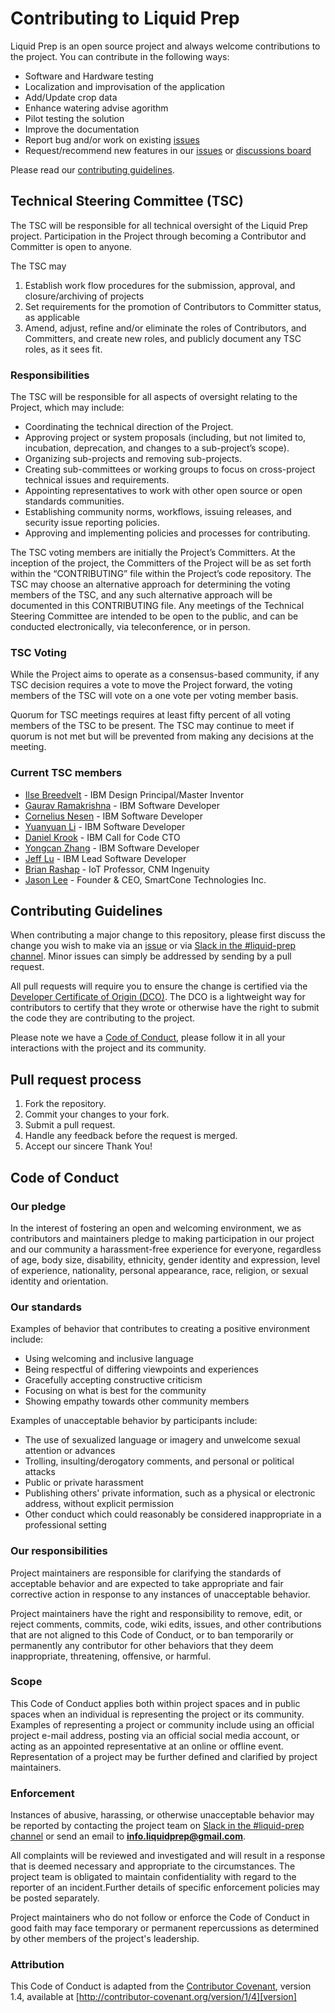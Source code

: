 # Contributing to Liquid Prep

Liquid Prep is an open source project and always welcome contributions to the project. You can contribute in the following ways:

* Software and Hardware testing
* Localization and improvisation of the application
* Add/Update crop data
* Enhance watering advise agorithm
* Pilot testing the solution
* Improve the documentation
* Report bug and/or work on existing [issues](https://github.com/Call-for-Code/Liquid-Prep/issues)
* Request/recommend new features in our [issues](https://github.com/Call-for-Code/Liquid-Prep/issues) or [discussions board](https://github.com/Call-for-Code/Liquid-Prep/discussions)

Please read our [contributing guidelines](#contributing-guidelines).

## Technical Steering Committee (TSC)
The TSC will be responsible for all technical oversight of the Liquid Prep project. Participation in the Project through becoming a Contributor and Committer is
open to anyone.

The TSC may 
1. Establish work flow procedures for the submission, approval, and closure/archiving of projects 
2. Set requirements for the promotion of Contributors to Committer status, as applicable 
3. Amend, adjust, refine and/or eliminate the roles of Contributors, and Committers, and create new roles, and publicly document any TSC roles, as it sees fit.

### Responsibilities 
The TSC will be responsible for all aspects of oversight relating to the Project, which may include:

- Coordinating the technical direction of the Project.
- Approving project or system proposals (including, but not limited to, incubation, deprecation, and changes to a sub-project’s scope).
- Organizing sub-projects and removing sub-projects.
- Creating sub-committees or working groups to focus on cross-project technical issues and requirements.
- Appointing representatives to work with other open source or open standards communities.
- Establishing community norms, workflows, issuing releases, and security issue reporting policies.
- Approving and implementing policies and processes for contributing.

The TSC voting members are initially the Project’s Committers. At the inception of the project, the Committers of the Project will be as set forth within the
“CONTRIBUTING” file within the Project’s code repository. The TSC may choose an alternative approach for determining the voting members of the TSC,
and any such alternative approach will be documented in this CONTRIBUTING file. Any meetings of the Technical Steering Committee are intended to be open
to the public, and can be conducted electronically, via teleconference, or in person.

### TSC Voting
While the Project aims to operate as a consensus-based community, if any TSC decision requires a vote to move the Project forward, the voting members of the
TSC will vote on a one vote per voting member basis.

Quorum for TSC meetings requires at least fifty percent of all voting members of the TSC to be present. The TSC may continue to meet if quorum is not met but
will be prevented from making any decisions at the meeting.

###  Current TSC members
- [Ilse Breedvelt](https://github.com/ilsebreedvelt) - IBM Design Principal/Master Inventor
- [Gaurav Ramakrishna](https://github.com/Gaurav-Ramakrishna) - IBM Software Developer
- [Cornelius Nesen](https://github.com/cnesen) - IBM Software Developer
- [Yuanyuan Li](https://github.com/Yuanyuan199) - IBM Software Developer
- [Daniel Krook](https://github.com/krook) - IBM Call for Code CTO
- [Yongcan Zhang](https://github.com/ilfreedom) - IBM Software Developer
- [Jeff Lu](https://github.com/playground) - IBM Lead Software Developer
- [Brian Rashap](https://github.com/brashap) - IoT Professor, CNM Ingenuity
- [Jason Lee](https://www.thesmartcone.com/) - Founder & CEO, SmartCone Technologies Inc.

## Contributing Guidelines

When contributing a major change to this repository, please first discuss the change you wish to make via an [issue](../../issues) or via
[Slack in the #liquid-prep channel](https://callforcode.org/slack). Minor issues can simply be addressed by sending by a pull request.

All pull requests will require you to ensure the change is certified via the [Developer Certificate of Origin (DCO)](https://github.com/apps/dco/). The DCO is a lightweight way for contributors to certify that they wrote or otherwise have the right to submit the code they are contributing to the project.

Please note we have a [Code of Conduct](#code-of-conduct), please follow it in all your interactions with the project and its community.

## Pull request process

1. Fork the repository. 
2. Commit your changes to your fork. 
3. Submit a pull request.
4. Handle any feedback before the request is merged.
5. Accept our sincere Thank You!

## Code of Conduct

### Our pledge

In the interest of fostering an open and welcoming environment, we as
contributors and maintainers pledge to making participation in our project and
our community a harassment-free experience for everyone, regardless of age, body size, disability, ethnicity, gender identity and expression, level of experience, nationality, personal appearance, race, religion, or sexual identity and orientation.

### Our standards

Examples of behavior that contributes to creating a positive environment
include:

* Using welcoming and inclusive language
* Being respectful of differing viewpoints and experiences
* Gracefully accepting constructive criticism
* Focusing on what is best for the community
* Showing empathy towards other community members

Examples of unacceptable behavior by participants include:

* The use of sexualized language or imagery and unwelcome sexual attention or
advances
* Trolling, insulting/derogatory comments, and personal or political attacks
* Public or private harassment
* Publishing others' private information, such as a physical or electronic
  address, without explicit permission
* Other conduct which could reasonably be considered inappropriate in a
  professional setting

### Our responsibilities

Project maintainers are responsible for clarifying the standards of acceptable
behavior and are expected to take appropriate and fair corrective action in
response to any instances of unacceptable behavior.

Project maintainers have the right and responsibility to remove, edit, or
reject comments, commits, code, wiki edits, issues, and other contributions
that are not aligned to this Code of Conduct, or to ban temporarily or
permanently any contributor for other behaviors that they deem inappropriate,
threatening, offensive, or harmful.

### Scope

This Code of Conduct applies both within project spaces and in public spaces
when an individual is representing the project or its community. Examples of
representing a project or community include using an official project e-mail
address, posting via an official social media account, or acting as an appointed
representative at an online or offline event. Representation of a project may be
further defined and clarified by project maintainers.

### Enforcement

Instances of abusive, harassing, or otherwise unacceptable behavior may be
reported by contacting the project team on [Slack in the #liquid-prep channel](https://callforcode.org/slack) or send an email to **info.liquidprep@gmail.com**. 

All complaints will be reviewed and investigated and will result in a response that is deemed necessary and appropriate to the circumstances. The project team is obligated to maintain confidentiality with regard to the reporter of an incident.Further details of specific enforcement policies may be posted separately.

Project maintainers who do not follow or enforce the Code of Conduct in good faith may face temporary or permanent repercussions as determined by other members of the project's leadership.

### Attribution

This Code of Conduct is adapted from the [Contributor Covenant][homepage], version 1.4, available at [http://contributor-covenant.org/version/1/4][version]

[homepage]: http://contributor-covenant.org
[version]: http://contributor-covenant.org/version/1/4/